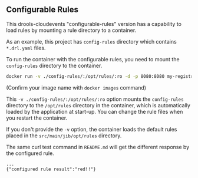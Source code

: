 ## Configurable Rules
This drools-cloudevents "configurable-rules" version has a capability to load rules by mounting a rule directory to a container.

As an example, this project has `config-rules` directory which contains `*.drl.yaml` files.

To run the container with the configurable rules, you need to mount the `config-rules` directory to the container.

```sh
docker run -v ./config-rules/:/opt/rules/:ro -d -p 8080:8080 my-registry/my-group/drools-cloudevents:1.0-SNAPSHOT
```
(Confirm your image name with `docker images` command)

This `-v ./config-rules/:/opt/rules/:ro` option mounts the `config-rules` directory to the `/opt/rules` directory in the container, which is automatically loaded by the application at start-up. You can change the rule files when you restart the container.

If you don't provide the `-v` option, the container loads the default rules placed in the `src/main/jib/opt/rules` directory.

The same curl test command in `README.md` will get the different response by the configured rule.
```
...
{"configured rule result":"red!!"}
```
